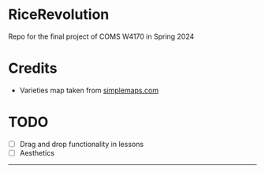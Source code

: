 # RiceRevolution
Repo for the final project of COMS W4170 in Spring 2024

# Credits
* Varieties map taken from [simplemaps.com](https://simplemaps.com/resources/free-continent-map)

# TODO 
- [ ] Drag and drop functionality in lessons
- [ ] Aesthetics

----
